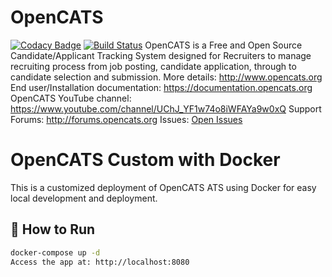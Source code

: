 # OpenCATS
[![Codacy Badge](https://api.codacy.com/project/badge/Grade/948d67033d624e9382a332af20339c00)](https://www.codacy.com/app/OpenCATS/OpenCATS?utm_source=github.com&amp;utm_medium=referral&amp;utm_content=opencats/OpenCATS&amp;utm_campaign=Badge_Grade)
[![Build Status](https://app.travis-ci.com/opencats/OpenCATS.svg?branch=master)](https://app.travis-ci.com/opencats/OpenCATS)
OpenCATS is a Free and Open Source Candidate/Applicant Tracking System designed for Recruiters to manage recruiting process from job posting, candidate application, through to candidate selection and submission.
More details: 
<http://www.opencats.org>
End user/Installation  documentation:
<https://documentation.opencats.org>
OpenCATS YouTube channel:
<https://www.youtube.com/channel/UChJ_YF1w74o8iWFAYa9w0xQ>
Support Forums:
<http://forums.opencats.org>
Issues:
[Open Issues](https://github.com/opencats/OpenCATS/issues?q=is%3Aopen)

# OpenCATS Custom with Docker
This is a customized deployment of OpenCATS ATS using Docker for easy local development and deployment.
## 🔧 How to Run
```bash
docker-compose up -d
Access the app at: http://localhost:8080
